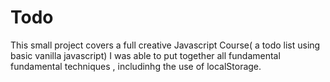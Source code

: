 # Todo
 This small project covers  a full creative Javascript Course( a todo list using basic vanilla javascript) I was able to put together all fundamental fundamental techniques , includinhg the use of localStorage.
